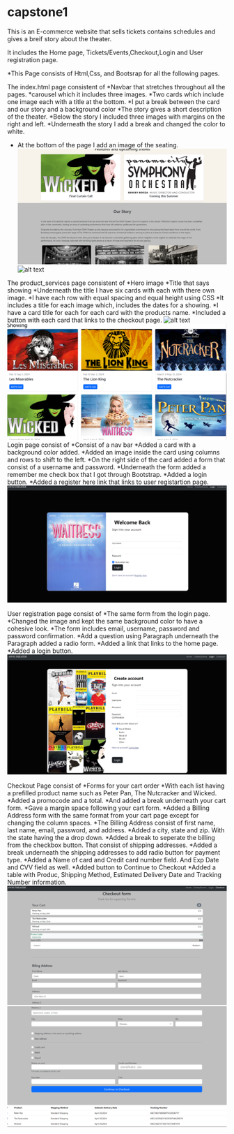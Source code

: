 # capstone1

This is an E-commerce website that sells tickets contains schedules and gives a breif story about the theater.



It includes the Home page, Tickets/Events,Checkout,Login and User registration page.

*This Page consists of Html,Css, and Bootsrap for all the following pages.

The index.html page consistent of 
*Navbar that stretches throughout all the pages. 
*carousel which it includes three images.
*Two cards which include one image each with a title at the bottom.
*I put a break between the card and our story and a background color
*The story gives a short description of the theater.
*Below the story I included three images with margins on the right and left.
*Underneath the story I add a break and changed the color to white.
* At the bottom of the page I add an image of the seating.
![alt text](images.jpg/indexpage2.png)
![alt text](images.jpg/indexpage.png)

The product_services page consistent of
*Hero image
*Title that says showing
*Underneath the title I have six cards with each with there own image.
*I have each row with equal spacing and equal height using CSS 
*It includes a title for each image which, includes the dates for a showing.
*I have a card title for each for each card with the products name.
*Included a button with each card that links to the checkout page.
![alt text](images.jpg/productpage.png)
![alt text](images.jpg/productpage2.png)
Login page consist of 
*Consist of a nav bar
*Added a card with a background color added.
*Added an image inside the card using columns and rows to shift to the left.
*On the right side of the card added a form that consist of a username and password.
*Underneath the form added a remember me check box that I got through Bootstrap.
*Added a login button.
*Added a register here link that links to user registartion page.
![alt text](images.jpg/loginpage.png)

User registration page consist of 
*The same form from the login page.
*Changed the image and kept the same background color to have a cohesive look.
*The form includes email, username, password and password confirmation.
*Add a question using Paragraph underneath the Paragraph added a radio form.
*Added a link that links to the home page.
*Added a login button.
![alt text](images.jpg/registrationpage.png)

Checkout Page consist of 
*Forms for your cart order
*With each list having a prefilled product name such as Peter Pan, The Nutcracker and Wicked.
*Added a promocode and a total.
*And added a break underneath your cart form.
*Gave a margin space following your cart form.
*Added a Billing Address form with the same format from your cart page except for changing the column spaces.
*The Billing Address consist of first name, last name, email, password, and address.
*Added a city, state and zip. With the state having the a drop down.
*Added a break to seperate the billing from the checkbox button. That consist of shipping addresses.
*Added a break underneath the shipping addresses to add radio button for payment type.
*Added a Name of card and Credit card number field. And Exp Date and CVV field as well.
*Added button to Continue to Checkout
*Added a table with Produc, Shipping Method, Estimated Delivery Date and Tracking Number information.
![alt text](images.jpg/checkoutpage.png)
![alt text](images.jpg/chec.png)